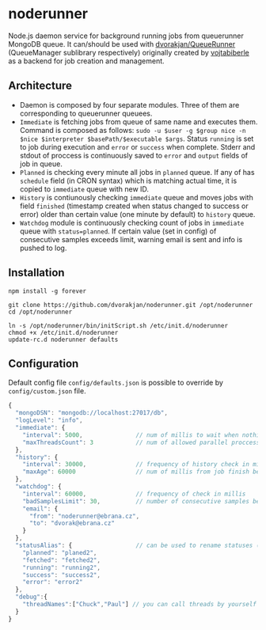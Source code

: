 # noderunner

Node.js daemon service for background running jobs from queuerunner MongoDB queue. It can/should be used with [dvorakjan/QueueRunner](https://github.com/dvorakjan/QueueRunner) (QueueManager sublibrary respectively) originally created by [vojtabiberle](https://github.com/dvorakjan) as a backend for job creation and management.

## Architecture
  * Daemon is composed by four separate modules. Three of them are corresponding to queuerunner queuees.
  * ``Immediate`` is fetching jobs from queue of same name and executes them. Command is composed as follows: ``sudo -u $user -g $group nice -n $nice $interpreter $basePath/$executable $args``. Status ``running`` is set to job during execution and ``error`` or ``success`` when complete. Stderr and stdout of proccess is continuously saved to ``error`` and ``output`` fields of job in queue.
  * ``Planned`` is checking every minute all jobs in ``planned`` queue. If any of has ``schedule`` field (in CRON syntax) which is matching actual time, it is copied to ``immediate`` queue with new ID.
  * ``History`` is contiunously checking ``immediate`` queue and moves jobs with field ``finished`` (timestamp created when status changed to success or error) older than certain value (one minute by default) to ``history`` queue.
  * ``Watchdog`` module is continuously checking count of jobs in ``immediate`` queue with ``status=planned``. If certain value (set in config) of consecutive samples exceeds limit, warning email is sent and info is pushed to log.

## Installation
```bashp
npm install -g forever 

git clone https://github.com/dvorakjan/noderunner.git /opt/noderunner
cd /opt/noderunner

ln -s /opt/noderunner/bin/initScript.sh /etc/init.d/noderunner
chmod +x /etc/init.d/noderunner
update-rc.d noderunner defaults
```
## Configuration
Default config file ``config/defaults.json`` is possible to override by ``config/custom.json`` file.
```javascript
{
  "mongoDSN": "mongodb://localhost:27017/db",	
  "logLevel": "info", 				
  "immediate": {
    "interval": 5000,				// num of millis to wait when nothing to do
    "maxThreadsCount": 3			// num of allowed parallel proccesses 
  },
  "history": {
    "interval": 30000,				// frequency of history check in millis
    "maxAge": 60000					// num of millis from job finish before its move to history queue
  },
  "watchdog": {
    "interval": 60000,				// frequency of check in millis
    "badSamplesLimit": 30,			// number of consecutive samples before warning is send
    "email": {
      "from": "noderunner@ebrana.cz",
      "to": "dvorak@ebrana.cz"
    }
  },
  "statusAlias": {					// can be used to rename statuses (especially for testing purposes)
    "planned": "planed2",
    "fetched": "fetched2",
    "running": "running2",
    "success": "success2",
    "error": "error2"
  },
  "debug":{
    "threadNames":["Chuck","Paul"] // you can call threads by yourself :-)
  }
}
```
